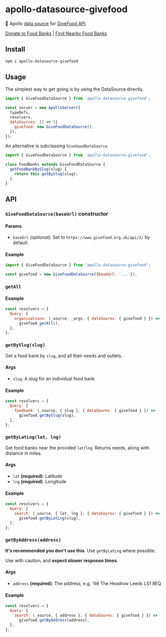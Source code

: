 # apollo-datasource-givefood

🥫 Apollo [data source](https://www.apollographql.com/docs/apollo-server/features/data-sources) for [GiveFood API](https://www.givefood.org.uk/api).

[Donate to Food Banks](https://www.givefood.org.uk) | [Find Nearby Food Banks](https://www.givefood.org.uk/needs)

## Install

```bash
npm i apollo-datasource-givefood
```

## Usage

The simplest way to get going is by using the DataSource directly.

```js
import { GiveFoodDataSource } from 'apollo-datasource-givefood';

const server = new ApolloServer({
  typeDefs,
  resolvers,
  dataSources: () => ({
    givefood: new GiveFoodDataSource(),
  }),
});
```

An alternative is subclassing `GiveGoodDataSource`.

```js
import { GiveFoodDataSource } from 'apollo-datasource-givefood';

class FoodBanks extends GiveFoodDataSource {
  getFoodBankBySlug(slug) {
    return this.getBySlug(slug);
  }
}
```

## API

### `GiveFoodDataSource(baseUrl)` constructor

#### Params

- `baseUrl` _(optional)_: Set to `https://www.givefood.org.uk/api/1/` by default.

#### Example

```js
import { GiveFoodDataSource } from "apollo-datasource-givefood";

const givefood = new GiveFoodDataSource({baseUrl: '...'}),
```

### `getAll`

#### Example

```js
const resolvers = {
  Query: {
    organisations: (_source, _args, { dataSoures: { givefood } }) =>
      givefood.getAll(),
  },
};
```

### `getBySlug(slug)`

Get a food bank by `slug`, and all their needs and outlets.

#### Args

- `slug`: A slug for an individual food bank

#### Example

```js
const resolvers = {
  Query: {
    foodbank: (_source, { slug }, { dataSoures: { givefood } }) =>
      givefood.getBySlug(slug),
  },
};
```

### `getByLatLng(lat, lng)`

Get food banks near the provided `lat`/`lng`. Returns needs, along with distance in miles.

#### Args

- `lat` **(required)**: Latitude
- `lng` **(required)**: Longitude

#### Example

```js
const resolvers = {
  Query: {
    search: (_source, { lat, lng }, { dataSoures: { givefood } }) =>
      givefood.getByLatLng(slug),
  },
};
```

### `getByAddress(address)`

**It's recommended you don't use this**. Use `getByLatLng` where possible.

Use with caution, and **expect slower response times**.

#### Args

- `address` **(required)**: The address, e.g. `66 The Headrow Leeds LS1 8EQ

#### Example

```js
const resolvers = {
  Query: {
    search: (_source, { address }, { dataSoures: { givefood } }) =>
      givefood.getByAddress(address),
  },
};
```

